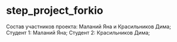 # step_project_forkio

Состав участников проекта: Маланий Яна и Красильников Дима;
Студент 1: Маланий Яна;
Студент 2: Красильников Дима;
